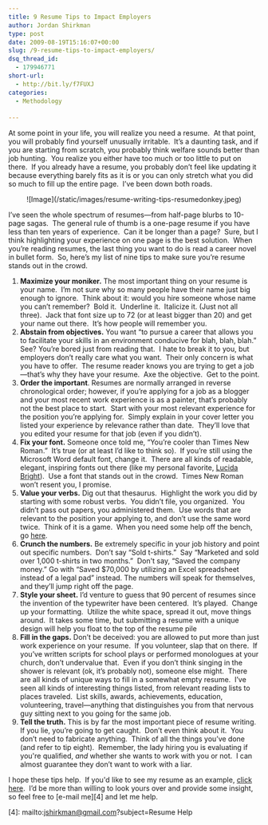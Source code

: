 ```yaml
---
title: 9 Resume Tips to Impact Employers
author: Jordan Shirkman
type: post
date: 2009-08-19T15:16:07+00:00
slug: /9-resume-tips-to-impact-employers/
dsq_thread_id:
  - 179946771
short-url:
  - http://bit.ly/f7FUXJ
categories:
  - Methodology

---
```

At some point in your life, you will realize you need a resume.  At that point, you will probably find yourself unusually irritable.  It’s a daunting task, and if you are starting from scratch, you probably think welfare sounds better than job hunting.  You realize you either have too much or too little to put on there.  If you already have a resume, you probably don’t feel like updating it because everything barely fits as it is or you can only stretch what you did so much to fill up the entire page.  I’ve been down both roads.

<p style="text-align:center;">
  ![Image](/static/images/resume-writing-tips-resumedonkey.jpeg)
</p>

I’ve seen the whole spectrum of resumes—from half-page blurbs to 10-page sagas.  The general rule of thumb is a one-page resume if you have less than ten years of experience.  Can it be longer than a page?  Sure, but I think highlighting your experience on one page is the best solution.  When you’re reading resumes, the last thing you want to do is read a career novel in bullet form.  So, here’s my list of nine tips to make sure you’re resume stands out in the crowd.

  1. **Maximize your moniker.** The most important thing on your resume is your name.  I’m not sure why so many people have their name just big enough to ignore.  Think about it: would you hire someone whose name you can’t remember?  Bold it.  Underline it.  Italicize it. (Just not all three).  Jack that font size up to 72 (or at least bigger than 20) and get your name out there.  It’s how people will remember you.
  2. **Abstain from objectives.** You want “to pursue a career that allows you to facilitate your skills in an environment conducive for blah, blah, blah.”  See? You’re bored just from reading that.  I hate to break it to you, but employers don’t really care what you want.  Their only concern is what you have to offer.  The resume reader knows you are trying to get a job—that’s why they have your resume.  Axe the objective.  Get to the point.
  3. **Order the important**. Resumes are normally arranged in reverse chronological order; however, if you’re applying for a job as a blogger and your most recent work experience is as a painter, that’s probably not the best place to start.  Start with your most relevant experience for the position you’re applying for.  Simply explain in your cover letter you listed your experience by relevance rather than date.  They’ll love that you edited your resume for that job (even if you didn’t).
  4. **Fix your font.** Someone once told me, “You’re cooler than Times New Roman.”  It’s true (or at least I’d like to think so).  If you’re still using the Microsoft Word default font, change it.  There are all kinds of readable, elegant, inspiring fonts out there (like my personal favorite, [Lucida Bright](http://new.myfonts.com/fonts/ef/lucida-bright/)).  Use a font that stands out in the crowd.  Times New Roman won’t resent you, I promise.
  5. **Value your verbs.** Dig out that thesaurus.  Highlight the work you did by starting with some robust verbs.  You didn’t file, you organized.  You didn’t pass out papers, you administered them.  Use words that are relevant to the position your applying to, and don’t use the same word twice.  Think of it is a game.  When you need some help off the bench, go [here](http://www.resume-help.org/resume_action_words.htm).
  6. **Crunch the numbers.** Be extremely specific in your job history and point out specific numbers.  Don’t say “Sold t-shirts.”  Say “Marketed and sold over 1,000 t-shirts in two months.”  Don't say, &#8220;Saved the company money.&#8221; Go with &#8220;Saved $70,000 by utilizing an Excel spreadsheet instead of a legal pad&#8221; instead. The numbers will speak for themselves, and they’ll jump right off the page.
  7. **Style your sheet.** I’d venture to guess that 90 percent of resumes since the invention of the typewriter have been centered.  It’s played.  Change up your formatting.  Utilize the white space, spread it out, move things around.  It takes some time, but submitting a resume with a unique design will help you float to the top of the resume pile
  8. **Fill in the gaps.** Don’t be deceived: you are allowed to put more than just work experience on your resume.  If you volunteer, slap that on there.  If you’ve written scripts for school plays or performed monologues at your church, don’t undervalue that.  Even if you don’t think singing in the shower is relevant (ok, it’s probably not), someone else might.  There are all kinds of unique ways to fill in a somewhat empty resume.  I’ve seen all kinds of interesting things listed, from relevant reading lists to places traveled.  List skills, awards, achievements, education, volunteering, travel—anything that distinguishes you from that nervous guy sitting next to you going for the same job.
  9. **Tell the truth.** This is by far the most important piece of resume writing.  If you lie, you’re going to get caught.  Don’t even think about it.  You don’t need to fabricate anything.  Think of all the things you’ve done (and refer to tip eight).  Remember, the lady hiring you is evaluating if you're qualified, _and_ whether she wants to work with you or not.  I can almost guarantee they don’t want to work with a liar.

I hope these tips help.  If you'd like to see my resume as an example, [click here](http://docs.google.com/fileview?id=0B8kjlCh1OIDeN2Q2OGYxMjEtOWFiYy00YmFjLWIzYjMtYTVjYmFhYzRkNTQ2&hl=en).  I’d be more than willing to look yours over and provide some insight, so feel free to [e-mail me][4] and let me help.

 [4]: mailto:jshirkman@gmail.com?subject=Resume Help